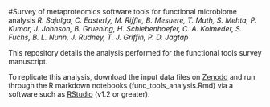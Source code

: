 #Survey of metaproteomics software tools for functional microbiome analysis
*R. Sajulga, C. Easterly, M. Riffle, B. Mesuere, T. Muth, S. Mehta, P. Kumar, J. Johnson, B. Gruening, H. Schiebenhoefer, C. A. Kolmeder, S. Fuchs, B. L. Nunn, J. Rudney, T. J. Griffin, P. D. Jagtap*

This repository details the analysis performed for the functional tools survey manuscript.

To replicate this analysis, download the input data files on [Zenodo](https://zenodo.org/record/3788086) and run through the R markdown notebooks (func_tools_analysis.Rmd) via a software such as [RStudio](https://rstudio.com/products/rstudio/download/) (v1.2 or greater).